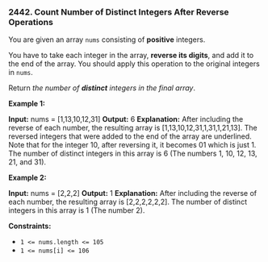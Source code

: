 ### 2442\. Count Number of Distinct Integers After Reverse Operations

You are given an array `nums` consisting of **positive** integers.

You have to take each integer in the array, **reverse its digits**, and add it to the end of the array. You should apply this operation to the original integers in `nums`.

Return _the number of **distinct** integers in the final array_.

**Example 1:**

**Input:** nums = \[1,13,10,12,31\]
**Output:** 6
**Explanation:** After including the reverse of each number, the resulting array is \[1,13,10,12,31,1,31,1,21,13\].
The reversed integers that were added to the end of the array are underlined. Note that for the integer 10, after reversing it, it becomes 01 which is just 1.
The number of distinct integers in this array is 6 (The numbers 1, 10, 12, 13, 21, and 31).

**Example 2:**

**Input:** nums = \[2,2,2\]
**Output:** 1
**Explanation:** After including the reverse of each number, the resulting array is \[2,2,2,2,2,2\].
The number of distinct integers in this array is 1 (The number 2).

**Constraints:**

*   `1 <= nums.length <= 105`
*   `1 <= nums[i] <= 106`
